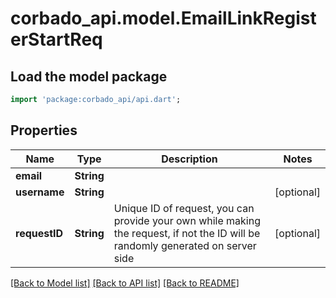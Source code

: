# corbado_api.model.EmailLinkRegisterStartReq

## Load the model package
```dart
import 'package:corbado_api/api.dart';
```

## Properties
Name | Type | Description | Notes
------------ | ------------- | ------------- | -------------
**email** | **String** |  | 
**username** | **String** |  | [optional] 
**requestID** | **String** | Unique ID of request, you can provide your own while making the request, if not the ID will be randomly generated on server side | [optional] 

[[Back to Model list]](../README.md#documentation-for-models) [[Back to API list]](../README.md#documentation-for-api-endpoints) [[Back to README]](../README.md)


